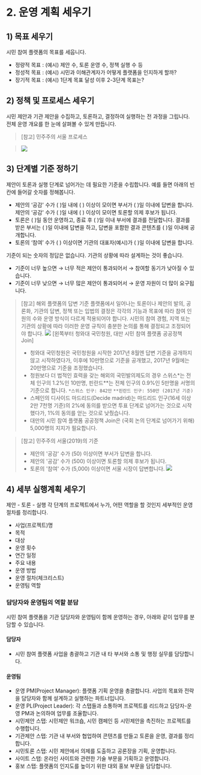 # 2. 운영 계획 세우기

## 1) 목표 세우기

시민 참여 플랫폼의 목표를 세웁니다.

- 정량적 목표 : (예시) 제안 수, 토론 운영 수, 정책 실행 수 등
- 정성적 목표 : (예시) 시민과 이해관계자가 어떻게 플랫폼을 인지하게 할까?
- 장기적 목표 : (예시) 1단계 목표 달성 이후 2-3단계 목표는?

## 2) 정책 및 프로세스 세우기

시민 제안과 기관 제안을 수집하고, 토론하고, 결정하여 실행하는 전 과정을 그립니다. 전체 운영 개요를 한 눈에 살펴볼 수 있게 만듭니다.

> [참고] 민주주의 서울 프로세스

<!-- > (변경 전) \* -->

> ![](</assets/demos/4.민주주의서울프로세스(변경후).jpg>)

## 3) 단계별 기준 정하기

제안이 토론과 실행 단계로 넘어가는 데 필요한 기준을 수립합니다. 예를 들면 아래의 빈 칸에 들어갈 숫자를 정해봅니다.

- 제안의 ‘공감' 수가 ( )일 내에 ( ) 이상이 모이면 부서가 ( )일 이내에 답변을 합니다. 제안의 ‘공감' 수가 ( )일 내에 ( ) 이상이 모이면 토론할 의제 후보가 됩니다.
- 토론은 ( )일 동안 운영하고, 종료 후 ( )일 이내 부서에 결과를 전달합니다. 결과를 받은 부서는 ( )일 이내에 답변을 하고, 답변을 포함한 결과 콘텐츠를 ( )일 이내에 공개합니다.
- 토론의 ‘참여’ 수가 ( ) 이상이면 기관의 대표자(예시)가 ( )일 이내에 답변을 합니다.

기준이 되는 숫자의 정답은 없습니다. 기관의 상황에 따라 설계하는 것이 좋습니다.

- 기준이 너무 높으면 → 너무 적은 제안이 통과되어서 → 참여할 동기가 낮아질 수 있습니다.
- 기준이 너무 낮으면 → 너무 많은 제안이 통과되어서 → 운영 자원이 더 많이 요구됩니다.

> [참고] 해외 플랫폼의 답변 기준
> 플랫폼에서 일어나는 토론이나 제안의 발의, 공론화, 기관의 답변, 정책 또는 입법의 결정은 각각의 기능과 목표에 따라 참여 인원의 수와 운영 방식이 다르게 적용되어야 합니다. 시민의 참여 경험, 지역 또는 기관의 상황에 따라 이러한 운영 규칙이 충분한 논의를 통해 결정되고 조정되어야 합니다.
> ![](/assets/demos/5.해외플랫폼의답변기준.PNG)
> [왼쪽부터 청와대 국민청원, 대만 시민 참여 플랫폼 공공정책 Join]
>
> - 청와대 국민청원은 국민청원을 시작한 2017년 8월엔 답변 기준을 공개하지 않고 시작하였다가, 이후에 10만명으로 기준을 공개했고, 2017년 9월에는 20만명으로 기준을 조정했습니다.
> - 청원보다 더 법적인 효력을 갖는 해외의 국민발의제도의 경우 스위스\*는 전체 인구의 1.2%인 10만명, 핀란드\*\*는 전체 인구의 0.9%인 5만명을 서명의 기준으로 합니다. `*스위스 인구: 842만` `**핀란드 인구: 550만 (2017년 기준)`
> - 스페인의 디사이드 마드리드(Decide madrid)는 마드리드 인구(16세 이상 2만 7천명 기준)의 2%에 동의를 받으면 투표 단계로 넘어가는 것으로 시작했다가, 1%의 동의를 얻는 것으로 낮췄습니다.
> - 대만의 시민 참여 플랫폼 공공정책 Join은 (국회 논의 단계로 넘어가기 위해) 5,000명의 지지가 필요합니다.

> [참고] 민주주의 서울(2019)의 기준
> - 제안의 '공감' 수가 (50) 이상이면 부서가 답변을 합니다.
> - 제안의 '공감' 수가 (500) 이상이면 토론할 의제 후보가 됩니다.
> - 토론의 '참여' 수가 (5,000) 이상이면 서울 시장이 답변합니다.
>   ![](/assets/demos/6.민주주의서울답변기준.jpg)

## 4) 세부 실행계획 세우기

제안 - 토론 - 실행 각 단계의 프로젝트에서 누가, 어떤 역할을 할 것인지 세부적인 운영 절차를 정리합니다.

- 사업(프로젝트)명
- 목적
- 대상
- 운영 횟수
- 연간 일정
- 주요 내용
- 운영 방법
- 운영 절차(체크리스트)
- 운영팀 역할

### 담당자와 운영팀의 역할 분담

시민 참여 플랫폼을 기관 담당자와 운영팀이 함께 운영하는 경우, 아래와 같이 업무를 분담할 수 있습니다.

#### 담당자

- 시민 참여 플랫폼 사업을 총괄하고 기관 내 타 부서와 소통 및 행정 실무를 담당합니다.

#### 운영팀

- 운영 PM(Project Manager): 플랫폼 기획 운영을 총괄합니다. 사업의 목표와 전략을 담당자와 함께 설계하고 실행하는 파트너입니다.
- 운영 PL(Project Leader): 각 스탭들과 소통하며 프로젝트를 리드하고 담당자-운영 PM과 논의하여 업무를 조율합니다.
- 시민제안 스탭: 시민제안 워크숍, 시민 캠페인 등 시민제안을 촉진하는 프로젝트를 수행합니다.
- 기관제안 스탭: 기관 내 부서와 협업하여 콘텐츠를 만들고 토론을 운영, 결과를 정리합니다.
- 시민토론 스탭: 시민 제안에서 의제를 도출하고 공론장을 기획, 운영합니다.
- 사이트 스탭: 온라인 사이트와 관련한 기술 부문을 기획하고 운영합니다.
- 홍보 스탭: 플랫폼의 인지도를 높이기 위한 대외 홍보 부문을 담당합니다.
